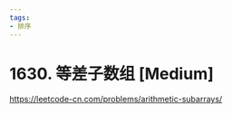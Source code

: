 ```yaml
---
tags:
- 排序
---
```


# 1630. 等差子数组 [Medium]

<https://leetcode-cn.com/problems/arithmetic-subarrays/>
